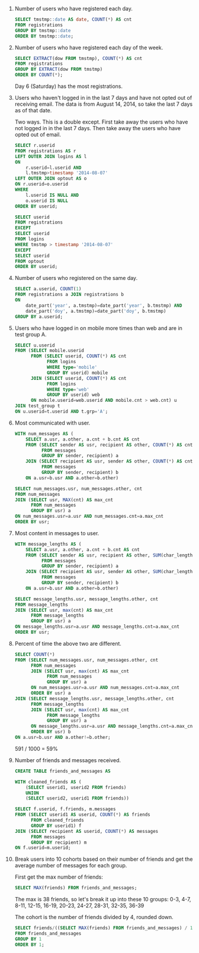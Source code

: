 
1. Number of users who have registered each day.

    ```sql
    SELECT tmstmp::date AS date, COUNT(*) AS cnt
    FROM registrations
    GROUP BY tmstmp::date
    ORDER BY tmstmp::date;
    ```

1. Number of users who have registered each day of the week.

    ```sql
    SELECT EXTRACT(dow FROM tmstmp), COUNT(*) AS cnt
    FROM registrations
    GROUP BY EXTRACT(dow FROM tmstmp)
    ORDER BY COUNT(*);
    ```

    Day 6 (Saturday) has the most registrations.

1. Users who haven't logged in in the last 7 days and have not opted out of receiving email. The data is from August 14, 2014, so take the last 7 days as of that date.

    Two ways. This is a double except. First take away the users who have not logged in in the last 7 days. Then take away the users who have opted out of email.

    ```sql
    SELECT r.userid
    FROM registrations AS r
    LEFT OUTER JOIN logins AS l
    ON
        r.userid=l.userid AND
        l.tmstmp>timestamp '2014-08-07'
    LEFT OUTER JOIN optout AS o
    ON r.userid=o.userid
    WHERE
        l.userid IS NULL AND
        o.userid IS NULL
    ORDER BY userid;
    ```

    ```sql
    SELECT userid
    FROM registrations
    EXCEPT
    SELECT userid
    FROM logins
    WHERE tmstmp > timestamp '2014-08-07'
    EXCEPT
    SELECT userid
    FROM optout
    ORDER BY userid;
    ```

1. Number of users who registered on the same day.

    ```sql
    SELECT a.userid, COUNT(1)
    FROM registrations a JOIN registrations b
    ON
        date_part('year', a.tmstmp)=date_part('year', b.tmstmp) AND
        date_part('doy', a.tmstmp)=date_part('doy', b.tmstmp)
    GROUP BY a.userid;
    ```

1. Users who have logged in on mobile more times than web and are in test group A.

    ```sql
    SELECT u.userid
    FROM (SELECT mobile.userid
          FROM (SELECT userid, COUNT(*) AS cnt
                FROM logins
                WHERE type='mobile'
                GROUP BY userid) mobile
          JOIN (SELECT userid, COUNT(*) AS cnt
                FROM logins
                WHERE type='web'
                GROUP BY userid) web
          ON mobile.userid=web.userid AND mobile.cnt > web.cnt) u
    JOIN test_group t
    ON u.userid=t.userid AND t.grp='A';
    ```

1. Most communicated with user.

    ```sql
    WITH num_messages AS (
        SELECT a.usr, a.other, a.cnt + b.cnt AS cnt
        FROM (SELECT sender AS usr, recipient AS other, COUNT(*) AS cnt
              FROM messages
              GROUP BY sender, recipient) a
        JOIN (SELECT recipient AS usr, sender AS other, COUNT(*) AS cnt
              FROM messages
              GROUP BY sender, recipient) b
        ON a.usr=b.usr AND a.other=b.other)

    SELECT num_messages.usr, num_messages.other, cnt
    FROM num_messages
    JOIN (SELECT usr, MAX(cnt) AS max_cnt
          FROM num_messages
          GROUP BY usr) a
    ON num_messages.usr=a.usr AND num_messages.cnt=a.max_cnt
    ORDER BY usr;
    ```

1. Most content in messages to user.

    ```sql
    WITH message_lengths AS (
        SELECT a.usr, a.other, a.cnt + b.cnt AS cnt
        FROM (SELECT sender AS usr, recipient AS other, SUM(char_length(message)) AS cnt
              FROM messages
              GROUP BY sender, recipient) a
        JOIN (SELECT recipient AS usr, sender AS other, SUM(char_length(message)) AS cnt
              FROM messages
              GROUP BY sender, recipient) b
        ON a.usr=b.usr AND a.other=b.other)

    SELECT message_lengths.usr, message_lengths.other, cnt
    FROM message_lengths
    JOIN (SELECT usr, max(cnt) AS max_cnt
          FROM message_lengths
          GROUP BY usr) a
    ON message_lengths.usr=a.usr AND message_lengths.cnt=a.max_cnt
    ORDER BY usr;
    ```

1. Percent of time the above two are different.

    ```sql
    SELECT COUNT(*)
    FROM (SELECT num_messages.usr, num_messages.other, cnt
          FROM num_messages
          JOIN (SELECT usr, max(cnt) AS max_cnt
                FROM num_messages
                GROUP BY usr) a
          ON num_messages.usr=a.usr AND num_messages.cnt=a.max_cnt
          ORDER BY usr) a
    JOIN (SELECT message_lengths.usr, message_lengths.other, cnt
          FROM message_lengths
          JOIN (SELECT usr, max(cnt) AS max_cnt
                FROM message_lengths
                GROUP BY usr) a
          ON message_lengths.usr=a.usr AND message_lengths.cnt=a.max_cnt
          ORDER BY usr) b
    ON a.usr=b.usr AND a.other!=b.other;
    ```

    591 / 1000 = 59%

1. Number of friends and messages received.

    ```sql
    CREATE TABLE friends_and_messages AS
    
    WITH cleaned_friends AS (
        (SELECT userid1, userid2 FROM friends)
        UNION
        (SELECT userid2, userid1 FROM friends))

    SELECT f.userid, f.friends, m.messages
    FROM (SELECT userid1 AS userid, COUNT(*) AS friends
          FROM cleaned_friends
          GROUP BY userid1) f
    JOIN (SELECT recipient AS userid, COUNT(*) AS messages
          FROM messages
          GROUP BY recipient) m
    ON f.userid=m.userid;
    ```

1. Break users into 10 cohorts based on their number of friends and get the average number of messages for each group.

    First get the max number of friends:
    ```sql
    SELECT MAX(friends) FROM friends_and_messages;
    ```
    The max is 38 friends, so let's break it up into these 10 groups:
    0-3, 4-7, 8-11, 12-15, 16-19, 20-23, 24-27, 28-31, 32-35, 36-39

    The cohort is the number of friends divided by 4, rounded down.

    ```sql
    SELECT friends/((SELECT MAX(friends) FROM friends_and_messages) / 10 + 1) AS cohort, AVG(messages)
    FROM friends_and_messages
    GROUP BY 1
    ORDER BY 1;
    ```
